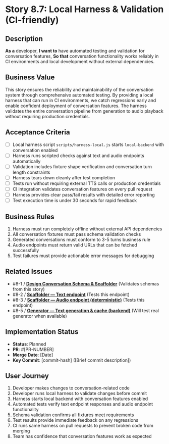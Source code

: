 # Story 8.7: Local Harness & Validation (CI-friendly)

## Description

**As a** developer,
**I want to** have automated testing and validation for conversation features,
**So that** conversation functionality works reliably in CI environments and local development without external dependencies.

## Business Value

This story ensures the reliability and maintainability of the conversation system through comprehensive automated testing. By providing a local harness that can run in CI environments, we catch regressions early and enable confident deployment of conversation features. The harness validates the entire conversation pipeline from generation to audio playback without requiring production credentials.

## Acceptance Criteria

- [ ] Local harness script `scripts/harness-local.js` starts `local-backend` with conversation enabled
- [ ] Harness runs scripted checks against text and audio endpoints automatically
- [ ] Validation includes fixture shape verification and conversation turn length constraints
- [ ] Harness tears down cleanly after test completion
- [ ] Tests run without requiring external TTS calls or production credentials
- [ ] CI integration validates conversation features on every pull request
- [ ] Harness provides clear pass/fail results with detailed error reporting
- [ ] Test execution time is under 30 seconds for rapid feedback

## Business Rules

1. Harness must run completely offline without external API dependencies
2. All conversation fixtures must pass schema validation checks
3. Generated conversations must conform to 3-5 turns business rule
4. Audio endpoints must return valid URLs that can be fetched successfully
5. Test failures must provide actionable error messages for debugging

## Related Issues

- #8-1 / [**Design Conversation Schema & Scaffolder**](./story-8-1-design-schema-and-scaffolder.md) (Validates schemas from this story)
- #8-2 / [**Scaffolder — Text endpoint**](./story-8-2-scaffolder-text-endpoint.md) (Tests this endpoint)
- #8-3 / [**Scaffolder — Audio endpoint (deterministic)**](./story-8-3-scaffolder-audio-endpoint.md) (Tests this endpoint)
- #8-5 / [**Generator — Text generation & cache (backend)**](./story-8-5-generator-text-cache.md) (Will test real generator when available)

## Implementation Status

- **Status**: Planned
- **PR**: #[PR-NUMBER]
- **Merge Date**: [Date]
- **Key Commit**: [commit-hash] ([Brief commit description])

## User Journey

1. Developer makes changes to conversation-related code
2. Developer runs local harness to validate changes before commit
3. Harness starts local backend with conversation features enabled
4. Automated tests verify text endpoint responses and audio endpoint functionality
5. Schema validation confirms all fixtures meet requirements
6. Test results provide immediate feedback on any regressions
7. CI runs same harness on pull requests to prevent broken code from merging
8. Team has confidence that conversation features work as expected
